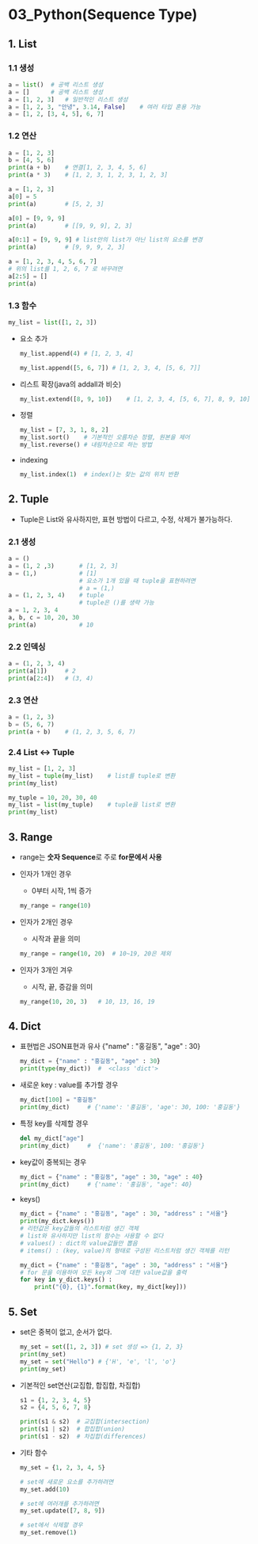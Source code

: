 # 03_Python(Sequence Type)

## 1. List

### 1.1 생성

```python
a = list()	# 공백 리스트 생성
a = []		# 공백 리스트 생성
a = [1, 2, 3]	# 일반적인 리스트 생성
a = [1, 2, 3, "안녕", 3.14, False]	# 여러 타입 혼용 가능
a = [1, 2, [3, 4, 5], 6, 7]
```

### 1.2 연산

```python
a = [1, 2, 3]
b = [4, 5, 6]
print(a + b)	# 연결[1, 2, 3, 4, 5, 6]
print(a * 3)	# [1, 2, 3, 1, 2, 3, 1, 2, 3]

a = [1, 2, 3]
a[0] = 5
print(a)		# [5, 2, 3]

a[0] = [9, 9, 9]
print(a)		# [[9, 9, 9], 2, 3]

a[0:1] = [9, 9, 9] # list안의 list가 아닌 list의 요소를 변경
print(a)		# [9, 9, 9, 2, 3]

a = [1, 2, 3, 4, 5, 6, 7]
# 위의 list를 1, 2, 6, 7 로 바꾸려면
a[2:5] = []
print(a)
```

### 1.3 함수

```python
my_list = list([1, 2, 3])
```

- 요소 추가

  ```python
  my_list.append(4)	# [1, 2, 3, 4]
  
  my_list.append([5, 6, 7])	# [1, 2, 3, 4, [5, 6, 7]]
  ```

- 리스트 확장(java의 addall과 비슷)

  ```python
  my_list.extend([8, 9, 10])	# [1, 2, 3, 4, [5, 6, 7], 8, 9, 10]
  ```

- 정렬

  ```python
  my_list = [7, 3, 1, 8, 2]
  my_list.sort()	# 기본적인 오름차순 정렬, 원본을 제어
  my_list.reverse()	# 내림차순으로 하는 방법
  ```

- indexing

  ```python
  my_list.index(1)	# index()는 찾는 값의 위치 반환
  ```

## 2. Tuple

- Tuple은 List와 유사하지만, 표현 방법이 다르고, 수정, 삭제가 불가능하다.

### 2.1 생성

```python
a = ()
a = (1, 2 ,3)		# [1, 2, 3]
a = (1,)        	# [1]
             		# 요소가 1개 있을 때 tuple을 표현하려면 
            		# a = (1,)
a = (1, 2, 3, 4)	# tuple
              		# tuple은 ()를 생략 가능
a = 1, 2, 3, 4
a, b, c = 10, 20, 30
print(a)			# 10
```

### 2.2 인덱싱

```python
a = (1, 2, 3, 4)
print(a[1])		# 2
print(a[2:4])	# (3, 4)
```

### 2.3 연산

```python
a = (1, 2, 3)
b = (5, 6, 7)
print(a + b)	# (1, 2, 3, 5, 6, 7)
```

### 2.4 List <-> Tuple

```python
my_list = [1, 2, 3]
my_list = tuple(my_list)	# list를 tuple로 변환
print(my_list)

my_tuple = 10, 20, 30, 40
my_list = list(my_tuple)	# tuple을 list로 변환
print(my_list)
```

## 3. Range

- range는 **숫자 Sequence**로 주로 **for문에서 사용**

- 인자가 1개인 경우

  - 0부터 시작, 1씩 증가

  ```python
  my_range = range(10)
  ```

- 인자가 2개인 경우

  - 시작과 끝을 의미

  ```python
  my_range = range(10, 20)	# 10~19, 20은 제외
  ```

- 인자가 3개인 겨우

  - 시작, 끝, 증감을 의미

  ```python
  my_range(10, 20, 3)	# 10, 13, 16, 19
  ```

## 4. Dict

- 표현법은 JSON표현과 유사 {"name" : "홍길동", "age" : 30}

     ```python
     my_dict = {"name" : "홍길동", "age" : 30}
     print(type(my_dict))  #  <class 'dict'>
     ```

- 새로운 key : value를 추가할 경우

     ```python
     my_dict[100] = "홍길동"
     print(my_dict)		# {'name': '홍길동', 'age': 30, 100: '홍길동'}
     ```

-  특정 key를 삭제할 경우

     ```python
     del my_dict["age"]
     print(my_dict)		#  {'name': '홍길동', 100: '홍길동'}
     ```

-  key값이 중복되는 경우

     ```python
     my_dict = {"name" : "홍길동", "age" : 30, "age" : 40}
     print(my_dict)		# {'name': '홍길동', "age": 40}
     ```

- keys()

     ```python
     my_dict = {"name" : "홍길동", "age" : 30, "address" : "서울"}
     print(my_dict.keys())
     # 리턴값은 key값들의 리스트처럼 생긴 객체
     # list와 유사하지만 list의 함수는 사용할 수 없다
     # values() : dict의 value값들만 뽑음
     # items() : (key, value)의 형태로 구성된 리스트처럼 생긴 객체를 리턴
     
     my_dict = {"name" : "홍길동", "age" : 30, "address" : "서울"}
     # for 문을 이용하여 모든 key와 그에 대한 value값을 출력
     for key in y_dict.keys() :
         print("{0}, {1}".format(key, my_dict[key]))
     ```

## 5. Set

- set은 중복이 없고, 순서가 없다.

  ```python
  my_set = set([1, 2, 3]) # set 생성 => {1, 2, 3}
  print(my_set)
  my_set = set("Hello") # {'H', 'e', 'l', 'o'}
  print(my_set)
  ```

- 기본적인 set연산(교집합, 합집합, 차집합)

  ```python
  s1 = {1, 2, 3, 4, 5}
  s2 = {4, 5, 6, 7, 8}
  
  print(s1 & s2)  # 교집합(intersection)
  print(s1 | s2)  # 합집합(union)
  print(s1 - s2)  # 차집합(differences)
  ```

- 기타 함수

  ```python
  my_set = {1, 2, 3, 4, 5}
  
  # set에 새로운 요소를 추가하려면
  my_set.add(10)
  
  # set에 여러개를 추가하려면
  my_set.update([7, 8, 9])
  
  # set에서 삭제할 경우
  my_set.remove(1)
  ```

  